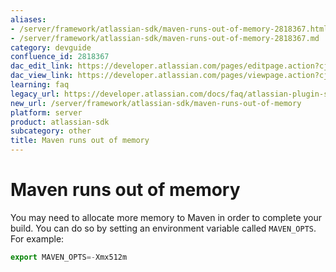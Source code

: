 ```yaml
---
aliases:
- /server/framework/atlassian-sdk/maven-runs-out-of-memory-2818367.html
- /server/framework/atlassian-sdk/maven-runs-out-of-memory-2818367.md
category: devguide
confluence_id: 2818367
dac_edit_link: https://developer.atlassian.com/pages/editpage.action?cjm=wozere&pageId=2818367
dac_view_link: https://developer.atlassian.com/pages/viewpage.action?cjm=wozere&pageId=2818367
learning: faq
legacy_url: https://developer.atlassian.com/docs/faq/atlassian-plugin-sdk-faq/maven-runs-out-of-memory
new_url: /server/framework/atlassian-sdk/maven-runs-out-of-memory
platform: server
product: atlassian-sdk
subcategory: other
title: Maven runs out of memory
---
```

# Maven runs out of memory

You may need to allocate more memory to Maven in order to complete your build. You can do so by setting an environment variable called `MAVEN_OPTS`. For example:

``` javascript
export MAVEN_OPTS=-Xmx512m
```






































































